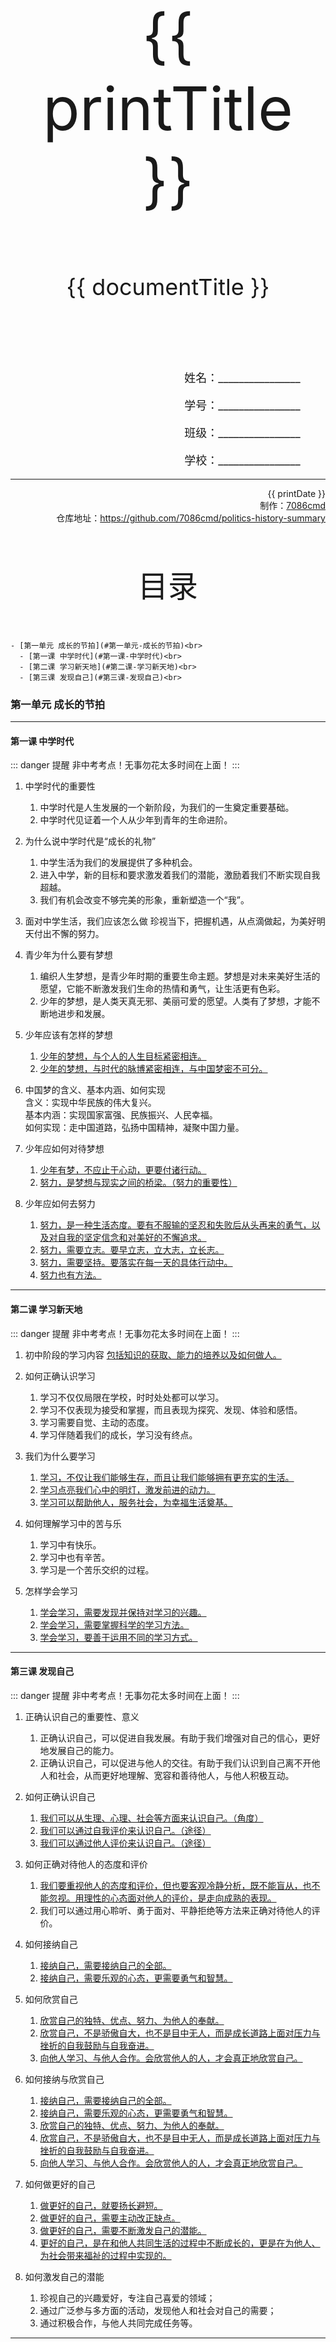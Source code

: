 
  <style>
  #title {
    padding-top: 40%;
    font-size: 96px;
  }

  #subtitle {
    font-size: 36px;
    padding-top: 18%;
  }

  #ending {
    padding-top: 60%;
    font-size: 48px;
    padding-bottom: 12%;
  }

  .center {
    text-align: center;
  }
  .right {
    text-align: right;
  }

  #inform {
    padding-right: 8%;
    font-size: 18px;
  }

  #allinform {
    padding-top: 18%;
  }

  .topic {
    padding-top: 12%;
    padding-bottom: 8%;
    font-size: 48px;
  }
</style>
<div class="center">
  <div id="title">{{ printTitle }}</div>
  <div id="subtitle" v-if="documentTitle !== printTitle">{{ documentTitle }}</div>
</div>
<div class="right" id="allinform">
  <p id="inform">姓名：________________</p>
  <p id="inform">学号：________________</p>
  <p id="inform">班级：________________</p>
  <p id="inform">学校：________________</p>

  <hr />
  <div>
    {{ printDate }}<br />
    制作：<a href="https://github.com/7086cmd/">7086cmd</a><br />
    仓库地址：<a href="https://github.com/7086cmd/politics-history-summary"
      >https://github.com/7086cmd/politics-history-summary</a
    >
  </div>
</div>


<div class="divider_top"></div>

<div class="divider_top"></div>

<div class="center">
  <div class="topic">目录</div>
</div>

    - [第一单元 成长的节拍](#第一单元-成长的节拍)<br>
      - [第一课 中学时代](#第一课-中学时代)<br>
      - [第二课 学习新天地](#第二课-学习新天地)<br>
      - [第三课 发现自己](#第三课-发现自己)<br>

<div class="divider_top"></div>


### 第一单元 成长的节拍

---

#### 第一课 中学时代

::: danger 提醒
非中考考点！无事勿花太多时间在上面！
:::

1. 中学时代的重要性

    1. 中学时代是人生发展的一个新阶段，为我们的一生奠定重要基础。
    2. 中学时代见证着一个人从少年到青年的生命进阶。

2. 为什么说中学时代是“成长的礼物”

    1. 中学生活为我们的发展提供了多种机会。
    2. 进入中学，新的目标和要求激发着我们的潜能，激励着我们不断实现自我超越。
    3. 我们有机会改变不够完美的形象，重新塑造一个“我”。

3. 面对中学生活，我们应该怎么做
   珍视当下，把握机遇，从点滴做起，为美好明天付出不懈的努力。

4. 青少年为什么要有梦想

    1. 编织人生梦想，是青少年时期的重要生命主题。梦想是对未来美好生活的愿望，它能不断激发我们生命的热情和勇气，让生活更有色彩。
    2. 少年的梦想，是人类天真无邪、美丽可爱的愿望。人类有了梦想，才能不断地进步和发展。

5. 少年应该有怎样的梦想

    1. <u>少年的梦想，与个人的人生目标紧密相连。</u>
    2. <u>少年的梦想，与时代的脉博紧密相连，与中国梦密不可分。</u>

6. 中国梦的含义、基本内涵、如何实现<br>
   含义：实现中华民族的伟大复兴。<br>
   基本内涵：实现国家富强、民族振兴、人民幸福。<br>
   如何实现：走中国道路，弘扬中国精神，凝聚中国力量。

7. 少年应如何对待梦想

    1. <u>少年有梦，不应止于心动，更要付诸行动。</u>
    2. <u>努力，是梦想与现实之间的桥梁。（努力的重要性）</u>

8. 少年应如何去努力
    1. <u>努力，是一种生活态度。要有不服输的坚忍和失败后从头再来的勇气，以及对自我的坚定信念和对美好的不懈追求。</u>
    2. <u>努力，需要立志。要早立志，立大志，立长志。</u>
    3. <u>努力，需要坚持。要落实在每一天的具体行动中。</u>
    4. <u>努力也有方法。</u>

---

#### 第二课 学习新天地

::: danger 提醒
非中考考点！无事勿花太多时间在上面！
:::

1. 初中阶段的学习内容
   <u>包括知识的获取、能力的培养以及如何做人。</u>

2. 如何正确认识学习

    1. 学习不仅仅局限在学校，时时处处都可以学习。
    2. 学习不仅表现为接受和掌握，而且表现为探究、发现、体验和感悟。
    3. 学习需要自觉、主动的态度。
    4. 学习伴随着我们的成长，学习没有终点。

3. 我们为什么要学习

    1. <u>学习，不仅让我们能够生存，而且让我们能够拥有更充实的生活。</u>
    2. <u>学习点亮我们心中的明灯，激发前进的动力。</u>
    3. <u>学习可以帮助他人，服务社会，为幸福生活奠基。</u>

4. 如何理解学习中的苦与乐

    1. 学习中有快乐。
    2. 学习中也有辛苦。
    3. 学习是一个苦乐交织的过程。

5. 怎样学会学习
    1. <u>学会学习，需要发现并保持对学习的兴趣。</u>
    2. <u>学会学习，需要掌握科学的学习方法。</u>
    3. <u>学会学习，要善于运用不同的学习方式。</u>

---

#### 第三课 发现自己

::: danger 提醒
非中考考点！无事勿花太多时间在上面！
:::

1. 正确认识自己的重要性、意义

    1. 正确认识自己，可以促进自我发展。有助于我们增强对自己的信心，更好地发展自己的能力。
    2. 正确认识自己，可以促进与他人的交往。有助于我们认识到自己离不开他人和社会，从而更好地理解、宽容和善待他人，与他人积极互动。

2. 如何正确认识自己

    1. <u>我们可以从生理、心理、社会等方面来认识自己。（角度）</u>
    2. <u>我们可以通过自我评价来认识自己。（途径）</u>
    3. <u>我们可以通过他人评价来认识自己。（途径）</u>

3. 如何正确对待他人的态度和评价

    1. <u>我们要重视他人的态度和评价，但也要客观冷静分析，既不能盲从，也不能忽视。用理性的心态面对他人的评价，是走向成熟的表现。</u>
    2. 我们可以通过用心聆听、勇于面对、平静拒绝等方法来正确对待他人的评价。

4. 如何接纳自己

    1. <u>接纳自己，需要接纳自己的全部。</u>
    2. <u>接纳自己，需要乐观的心态，更需要勇气和智慧。</u>

5. 如何欣赏自己

    1. <u>欣赏自己的独特、优点、努力、为他人的奉献。</u>
    2. <u>欣赏自己，不是骄傲自大，也不是目中无人，而是成长道路上面对压力与挫折的自我鼓励与自我奋进。</u>
    3. <u>向他人学习、与他人合作。会欣赏他人的人，才会真正地欣赏自己。</u>

6. 如何接纳与欣赏自己

    1. <u>接纳自己，需要接纳自己的全部。</u>
    2. <u>接纳自己，需要乐观的心态，更需要勇气和智慧。</u>
    3. <u>欣赏自己的独特、优点、努力、为他人的奉献。</u>
    4. <u>欣赏自己，不是骄傲自大，也不是目中无人，而是成长道路上面对压力与挫折的自我鼓励与自我奋进。</u>
    5. <u>向他人学习、与他人合作。会欣赏他人的人，才会真正地欣赏自己。</u>

7. 如何做更好的自己

    1. <u>做更好的自己，就要扬长避短。</u>
    2. <u>做更好的自己，需要主动改正缺点。</u>
    3. <u>做更好的自己，需要不断激发自己的潜能。</u>
    4. <u>更好的自己，是在和他人共同生活的过程中不断成长的，更是在为他人、为社会带来福祉的过程中实现的。</u>

8. 如何激发自己的潜能
    1. 珍视自己的兴趣爱好，专注自己喜爱的领域；
    2. 通过广泛参与多方面的活动，发现他人和社会对自己的需要；
    3. 通过积极合作，与他人共同完成任务等。

---

<div class="divider"></div>

<div class="divider"></div>

# 版权声明

作者: [7086cmd](https://github.com/7086cmd).<br>

<p style="font-size: 24px">
本文遵循 <code>CC BY-NC-SA 4.0</code> 协议。未经允许，请勿擅自改动、商用这些内容，并且若转载请注明出处。
</p>

<script setup>
import { ref } from "vue";

const printTitle = ref(decodeURI(new URL(location.href).pathname.split("/")[1])) ?? "政史地总资料";

const documentTitle = ref(decodeURI(new URL(location.href).pathname.split("/").filter(x => (x !== "" && x !== "print")).join(" | "))) ?? "政史地总资料";

const printDate = ref(`导出日期：${new Date().toLocaleDateString()} ${new Date().toLocaleTimeString()}`);

</script>

<div class="divider_top"></div>

<div class="center">
  <div id="ending">7086cmd's notes</div>
</div>

<div class="right">
  <p>未经作者许可禁售。</p>
</div>
